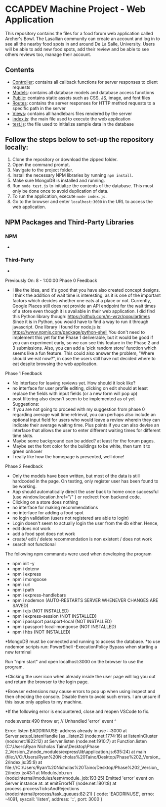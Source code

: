# CCAPDEV Machine Project - Web Application
This repository contains the files for a food forum web application called Archer's Bowl. The Lasallian community can create an account and log in to see all the nearby food spots in and around De La Salle, University. Users will be able to add new food spots, add their review and be able to see others reviews too, manage their account.

## Contents
- [Controller](https://github.com/): contains all callback functions for server responses to client requests
- [Models](https://github.com/): contains all database models and database access functions
- [Public](https://github.com/): contains static assets such as CSS, JS, image, and font files
- [Routes](https://github.com/): contains the server responses for HTTP method requests to a specific path in the server
- [Views](https://github.com/): contains all handlebars files rendered by the server
- [index.js](https://github.com/): the main file used to execute the web application
- [test.js](https://github.com/): the file used to initialize sample data in the database

## Follow the steps below to set-up the repository locally:
1. Clone the repository or download the zipped folder.
2. Open the command prompt.
3. Navigate to the project folder.
4. Install the necessary NPM libraries by running `npm install`.
4. Make sure MongoDB is installed and running.
5. Run `node test.js` to initialize the contents of the database. This must only be done once to avoid duplication of data.
6. To run the application, execute `node index.js`.
7. Go to the browser and enter `localhost:3000` in the URL to access the web application.

## NPM Packages and Third-Party Libraries
### NPM
- 

### Third-Party
- 




Previously On: 8 - 1:00:00
Phase 0 Feedback
- I like the idea, and it's good that you have also created concept designs. I think the addition of wait time is interesting, as it is one of the important factors which decides whether one eats at a place or not. Currently, Google Places still does not provide an API endpoint for the wait times of a store even though it is available in their web application. I did find this Python library though: https://github.com/m-wrzr/populartimes Since it is in Python, you would have to find a way to run it through javascript. One library I found for node.js is: https://www.npmjs.com/package/python-shell You don't need to implement this yet for the Phase 1 deliverable, but it would be good if you can experiment early, so we can see this feature in the Phase 2 and 3 submissions. Also, you can add a 'pick random store' function which seems like a fun feature. This could also answer the problem, "Where should we eat now?", in case the users still have not decided where to eat despite browsing the web application.

Phase 1 Feedback
- No interface for leaving reviews yet. How should it look like?
- no interface for user profile editing, clicking on edit should at least replace the fields with input fields (or a new form will pop up)
- post filtering also doesn't seem to be implemented as of yet
Suggestions:
- If you are not going to proceed with my suggestion from phase 0 regarding average wait time retrieval, you can perhaps also include an optional input field for users who would leave a review wherein they can indicate their average waiting time. Plus points if you can also devise an interface that allows the user to enter different waiting times for different time slots.
- Maybe some background can be added? at least for the forum pages.
- Maybe set the font color for the buildings to be white, then turn it to green onhover
- I really like how the homepage is presented, well done!

Phase 2 Feedback
- Only the models have been written, but most of the data is still hardcoded in the page. On testing, only register user has been found to be working.
- App should automatically direct the user back to home once successful (use window.location.href="/" ) or redirect from backend code.
- Clicking on a store does nothing
- no interface for making recommendations
- no interface for adding a food spot
- no login validation (users not registered are able to login)
- Login doesn't seem to actually login the user from the db either. Hence,
- edit does not work
- add a food spot does not work
- create/ edit / delete recommendation is non existent / does not work
- search not functional

The following npm commands were used when developing the program
- npm init -y
- npm i dotenv
- npm i express
- npm i mongoose
- npm i url
- npm i path
- npm i express-handlebars
- npm i nodemon (AUTO-RESTARTS SERVER WHENEVER CHANGES ARE SAVED)
- npm i ejs (NOT INSTALLED)
- npm i express-session (NOT INSTALLED)
- npm i passport passport-local (NOT INSTALLED)
- npm i passport-local-mongoose (NOT INSTALLED)
- npm i hbs (NOT INSTALLED)

*MongoDB must be connected and running to access the database.
*to use nodemon scripts run: PowerShell -ExecutionPolicy Bypass when starting a new terminal

Run "npm start" and open localhost:3000 on the browser to use the program.

*Clicking the user icon when already inside the user page will log you out and return the browser to the login page.

*Browser extensions may cause errors to pop up when using inspect and then checking the console. Disable them to avoid such errors. I am unsure if this issue only applies to my machine.

*If the following error is encountered, close and reopen VSCode to fix.

node:events:490
      throw er; // Unhandled 'error' event
      ^

Error: listen EADDRINUSE: address already in use :::3000
    at Server.setupListenHandle [as _listen2] (node:net:1774:16)
    at listenInCluster (node:net:1822:12)
    at Server.listen (node:net:1910:7)
    at Function.listen (C:\Users\Ryan Nicholas Taino\Desktop\Phase 2_Version_2\node_modules\express\lib\application.js:635:24)
    at main (file:///C:/Users/Ryan%20Nicholas%20Taino/Desktop/Phase%202_Version_2/index.js:35:9)
    at file:///C:/Users/Ryan%20Nicholas%20Taino/Desktop/Phase%202_Version_2/index.js:43:1
    at ModuleJob.run (node:internal/modules/esm/module_job:193:25)
Emitted 'error' event on Server instance at:
    at emitErrorNT (node:net:1801:8)
    at process.processTicksAndRejections (node:internal/process/task_queues:82:21) {
  code: 'EADDRINUSE',
  errno: -4091,
  syscall: 'listen',
  address: '::',
  port: 3000
}
